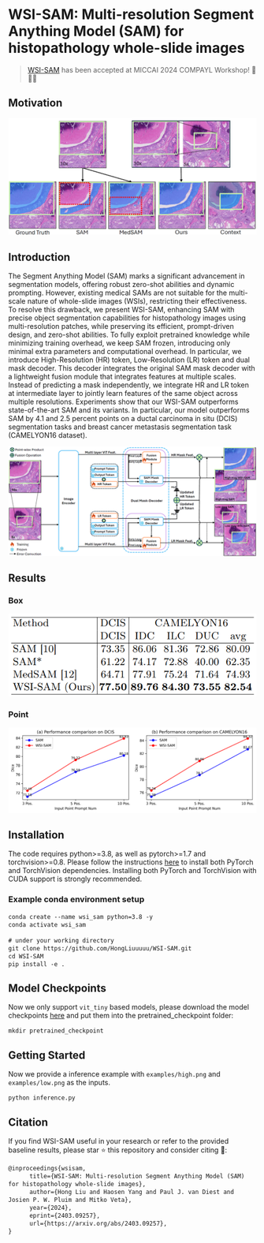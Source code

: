 # WSI-SAM: Multi-resolution Segment Anything Model (SAM) for histopathology whole-slide images

> [WSI-SAM](https://arxiv.org/pdf/2403.09257) has been accepted at MICCAI 2024 COMPAYL Workshop! :tada::tada::tada:

## Motivation
<p align="center">
  <img src="demo/fig1.png" alt="fig1">
</p>

## Introduction
The Segment Anything Model (SAM) marks a significant advancement in segmentation models, offering robust zero-shot abilities and dynamic prompting. 
However, existing medical SAMs are not suitable for the multi-scale nature of whole-slide images (WSIs), restricting their
effectiveness. To resolve this drawback, we present WSI-SAM, enhancing SAM with precise object segmentation capabilities for histopathology images using multi-resolution patches, 
while preserving its efficient, prompt-driven design, and zero-shot abilities. 
To fully exploit pretrained knowledge while minimizing training overhead, we keep SAM frozen, introducing only minimal extra parameters and computational overhead.
In particular, we introduce High-Resolution (HR) token, Low-Resolution
(LR) token and dual mask decoder. This decoder integrates the original
SAM mask decoder with a lightweight fusion module that integrates features at multiple scales. Instead of predicting a mask independently, we
integrate HR and LR token at intermediate layer to jointly learn features
of the same object across multiple resolutions. Experiments show that
our WSI-SAM outperforms state-of-the-art SAM and its variants. In particular, our model outperforms SAM by 4.1 and 2.5 percent points on a
ductal carcinoma in situ (DCIS) segmentation tasks and breast cancer
metastasis segmentation task (CAMELYON16 dataset).
<p align="center">
  <img src="demo/fig2.png" alt="fig2">
</p>

## Results
### Box
<p align="center">
  <img src="demo/table1.png" alt="table1">
</p>

### Point
<p align="center">
  <img src="demo/fig4.png" alt="fig4">
</p>

## Installation
The code requires python>=3.8, as well as pytorch>=1.7 and torchvision>=0.8. Please follow the instructions [here](https://pytorch.org/get-started/locally/) to install both PyTorch and TorchVision dependencies. Installing both PyTorch and TorchVision with CUDA support is strongly recommended.

### Example conda environment setup
```
conda create --name wsi_sam python=3.8 -y
conda activate wsi_sam

# under your working directory
git clone https://github.com/HongLiuuuuu/WSI-SAM.git
cd WSI-SAM
pip install -e .
```
## Model Checkpoints
Now we only support `vit_tiny` based models, please download the model checkpoints [here](https://drive.google.com/drive/u/0/folders/1wSX79zI0suasgREeeLxC4h_aBjlxyA3E) and put them into the pretrained_checkpoint folder:
```
mkdir pretrained_checkpoint
```
## Getting Started
Now we provide a inference example with `examples/high.png` and `examples/low.png` as the inputs.
```
python inference.py
```
## Citation
If you find WSI-SAM useful in your research or refer to the provided baseline results, please star ⭐ this repository and consider citing 📝:
```
@inproceedings{wsisam,
      title={WSI-SAM: Multi-resolution Segment Anything Model (SAM) for histopathology whole-slide images}, 
      author={Hong Liu and Haosen Yang and Paul J. van Diest and Josien P. W. Pluim and Mitko Veta},
      year={2024},
      eprint={2403.09257},
      url={https://arxiv.org/abs/2403.09257}, 
}
```
